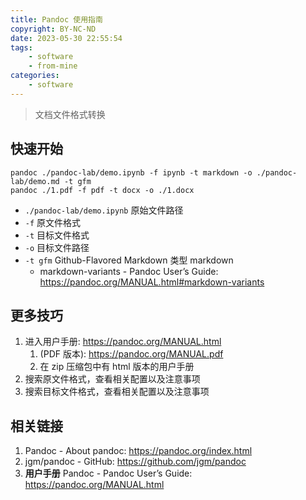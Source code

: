 ```yaml
---
title: Pandoc 使用指南
copyright: BY-NC-ND
date: 2023-05-30 22:55:54
tags:
    - software
    - from-mine
categories:
    - software
---
```


> 文档文件格式转换

## 快速开始

```shell
pandoc ./pandoc-lab/demo.ipynb -f ipynb -t markdown -o ./pandoc-lab/demo.md -t gfm
pandoc ./1.pdf -f pdf -t docx -o ./1.docx
```

- `./pandoc-lab/demo.ipynb` 原始文件路径
- `-f` 原文件格式
- `-t` 目标文件格式
- `-o` 目标文件路径
- `-t gfm` Github-Flavored Markdown 类型 markdown
  - markdown-variants - Pandoc User’s Guide: <https://pandoc.org/MANUAL.html#markdown-variants>

## 更多技巧

1. 进入用户手册: <https://pandoc.org/MANUAL.html>
   1. (PDF 版本): <https://pandoc.org/MANUAL.pdf>
   2. 在 zip 压缩包中有 html 版本的用户手册
2. 搜索原文件格式，查看相关配置以及注意事项
3. 搜索目标文件格式，查看相关配置以及注意事项

## 相关链接

1. Pandoc - About pandoc: <https://pandoc.org/index.html>
2. jgm/pandoc - GitHub: <https://github.com/jgm/pandoc>
3. **用户手册** Pandoc - Pandoc User’s Guide: <https://pandoc.org/MANUAL.html>

<!--
Copyright © 2023-2024 [cc01cc](https://github.com/cc01cc)

本页面采用 [知识共享署名-非商业性使用-禁止演绎 4.0 国际许可协议](https://creativecommons.org/licenses/by-nc-nd/4.0/) 进行许可。

转载请注明原始地址：<https://cc01cc.com/>
-->